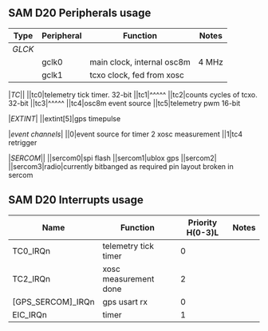 ## SAM D20 Peripherals usage

| Type | Peripheral | Function | Notes
| --- | --- | --- | ---
|*GLCK*|
||gclk0|main clock, internal osc8m|4 MHz
||gclk1|tcxo clock, fed from xosc

|*TC*||
||tc0|telemetry tick timer. 32-bit
||tc1|^^^^^
||tc2|counts cycles of tcxo. 32-bit
||tc3|^^^^^
||tc4|osc8m event source
||tc5|telemetry pwm 16-bit

|*EXTINT*|
||extint[5]|gps timepulse

|*event channels*|
||0|event source for timer 2 xosc measurement
||1|tc4 retrigger

|*SERCOM*||
||sercom0|spi flash
||sercom1|ublox gps
||sercom2|
||sercom3|radio|currently bitbanged as required pin layout broken in sercom

## SAM D20 Interrupts usage

| Name | Function | Priority H(0-3)L | Notes
| --- | --- | --- | ---
|TC0_IRQn|telemetry tick timer|0
|TC2_IRQn|xosc measurement done|2
|[GPS_SERCOM]_IRQn|gps usart rx|0
|EIC_IRQn|timer|1
